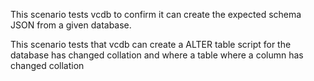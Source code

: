 This scenario tests vcdb to confirm it can create the expected schema JSON from a given database.

This scenario tests that vcdb can create a ALTER table script for the database has changed collation and where a table where a column has changed collation